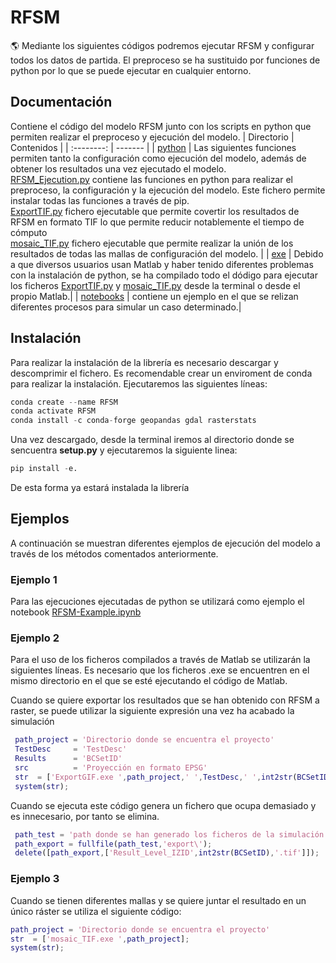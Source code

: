 # RFSM
🌎 Mediante los siguientes códigos podremos ejecutar RFSM y configurar todos los datos de partida.
El preproceso se ha sustituido por funciones de python por lo que se puede ejecutar en cualquier entorno.

## Documentación

Contiene el código del modelo RFSM junto con los scripts en python que permiten realizar el preproceso y ejecución del modelo.
| Directorio | Contenidos |
| :--------: | ------- |
| [python](https://github.com/IHCantabria/RFSM/tree/master/RFSM_python) | Las siguientes funciones permiten tanto la configuración como ejecución del modelo, además de obtener los resultados una vez ejecutado el modelo.<br> [RFSM_Ejecution.py](https://github.com/IHCantabria/RFSM/blob/master/RFSM_python/RFSM_funtions.py) contiene las funciones en python para realizar el preproceso, la configuración y la ejecución del modelo. Este fichero permite instalar todas las funciones a través de pip. <br> [ExportTIF.py](https://github.com/IHCantabria/RFSM/blob/master/RFSM_python/ExportTIF.py) fichero ejecutable que permite covertir los resultados de RFSM en formato TIF lo que permite reducir notablemente el tiempo de cómputo  <br> [mosaic_TIF.py](https://github.com/IHCantabria/RFSM/blob/master/RFSM_python/mosaic_TIF.py) fichero ejecutable que permite realizar la unión de los resultados de todas las mallas de configuración del modelo. |
| [exe](https://github.com/IHCantabria/RFSM/tree/master/RFSM_python) | Debido a que diversos usuarios usan Matlab y haber tenido diferentes problemas con la instalación de python, se ha compilado todo el dódigo para ejecutar los ficheros [ExportTIF.py](https://github.com/IHCantabria/RFSM/blob/master/RFSM_python/ExportTIF.py) y [mosaic_TIF.py](https://github.com/IHCantabria/RFSM/blob/master/RFSM_python/mosaic_TIF.py) desde la terminal o desde el propio Matlab.|
| [notebooks](https://github.com/IHCantabria/RFSM/tree/master/notebooks) | contiene un ejemplo en el que se relizan diferentes procesos para simular un caso determinado.|                                                                                                                                                            

## Instalación
Para realizar la instalación de la librería es necesario descargar y descomprimir el fichero.
Es recomendable crear un enviroment de conda para realizar la instalación.
Ejecutaremos las siguientes líneas:

```python
conda create --name RFSM
conda activate RFSM
conda install -c conda-forge geopandas gdal rasterstats
```

Una vez descargado, desde la terminal iremos al directorio donde se sencuentra __setup.py__ y ejecutaremos la siguiente linea:

```python
pip install -e.
```
De esta forma ya estará instalada la librería

## Ejemplos
A continuación se muestran diferentes ejemplos de ejecución del modelo a través de los métodos comentados anteriormente.
### Ejemplo 1
Para las ejecuciones ejecutadas de python se utilizará como ejemplo el notebook [RFSM-Example.ipynb](https://github.com/IHCantabria/RFSM/tree/master/notebooks/RFSM-Example.ipynb)

### Ejemplo 2
Para el uso de los ficheros compilados a través de Matlab se utilizarán la siguientes líneas. Es necesario que los ficheros .exe se encuentren en el mismo directorio en el que se esté ejecutando el código de Matlab.

Cuando se quiere exportar los resultados que se han obtenido con RFSM a raster, se puede utilizar la siguiente expresión una vez ha acabado la simulación
```Matlab
 path_project = 'Directorio donde se encuentra el proyecto'
 TestDesc     = 'TestDesc'
 Results      = 'BCSetID'
 src          = 'Proyección en formato EPSG'
 str  = ['ExportGIF.exe ',path_project,' ',TestDesc,' ',int2str(BCSetID)];
 system(str);
```
Cuando se ejecuta este código genera un fichero que ocupa demasiado y es innecesario, por tanto se elimina.
```Matlab
 path_test = 'path donde se han generado los ficheros de la simulación'
 path_export = fullfile(path_test,'export\');
 delete([path_export,['Result_Level_IZID',int2str(BCSetID),'.tif']]);
```
### Ejemplo 3
Cuando se tienen diferentes mallas y se quiere juntar el resultado en un único ráster se utiliza el siguiente código:
```Matlab
path_project = 'Directorio donde se encuentra el proyecto'
str  = ['mosaic_TIF.exe ',path_project];
system(str);
```


